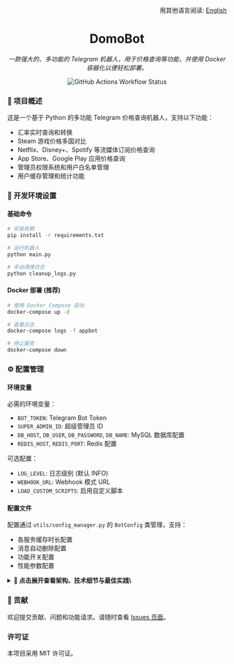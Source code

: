 <div align="right">

用其他语言阅读: [English](./README.md)

</div>

<div align="center">

# DomoBot
*一款强大的、多功能的 Telegram 机器人，用于价格查询等功能，并使用 Docker 容器化以便轻松部署。*

</div>

<p align="center">
  <img src="https://github.com/SzeMeng76/domobot/actions/workflows/docker-publish.yml/badge.svg" alt="GitHub Actions Workflow Status" />
</p>

### 📝 项目概述

这是一个基于 Python 的多功能 Telegram 价格查询机器人，支持以下功能：
-   汇率实时查询和转换
-   Steam 游戏价格多国对比
-   Netflix、Disney+、Spotify 等流媒体订阅价格查询
-   App Store、Google Play 应用价格查询
-   管理员权限系统和用户白名单管理
-   用户缓存管理和统计功能

### 🚀 开发环境设置

#### 基础命令
```bash
# 安装依赖
pip install -r requirements.txt

# 运行机器人
python main.py

# 手动清理日志
python cleanup_logs.py
````

#### Docker 部署 (推荐)

```bash
# 使用 Docker Compose 启动
docker-compose up -d

# 查看日志
docker-compose logs -f appbot

# 停止服务
docker-compose down
```

### ⚙️ 配置管理

#### 环境变量

必需的环境变量：

  - `BOT_TOKEN`: Telegram Bot Token
  - `SUPER_ADMIN_ID`: 超级管理员 ID
  - `DB_HOST`, `DB_USER`, `DB_PASSWORD`, `DB_NAME`: MySQL 数据库配置
  - `REDIS_HOST`, `REDIS_PORT`: Redis 配置

可选配置：

  - `LOG_LEVEL`: 日志级别 (默认 INFO)
  - `WEBHOOK_URL`: Webhook 模式 URL
  - `LOAD_CUSTOM_SCRIPTS`: 启用自定义脚本

#### 配置文件

配置通过 `utils/config_manager.py` 的 `BotConfig` 类管理，支持：

  - 各服务缓存时长配置
  - 消息自动删除配置
  - 功能开关配置
  - 性能参数配置

<details>
<summary><b>📖 点击展开查看架构、技术细节与最佳实践\</b></summary>

### 🛠️ 架构概述

#### 核心组件

1.  **主程序** (`main.py`): 负责异步初始化、依赖注入和应用生命周期管理。
2.  **命令模块** (`commands/`): 每个服务都作为独立的模块，通过工厂模式进行统一注册和权限控制。
3.  **工具模块** (`utils/`):
      - `config_manager.py`: 管理配置。
      - `redis_cache_manager.py`: 使用 Redis 处理缓存。
      - `mysql_user_manager.py`: 管理数据库交互。
      - `task_scheduler.py`: 调度后台任务。
      - `permissions.py`: 权限检查系统。
4.  **数据存储:**
      - **Redis:** 用于缓存和调度消息删除。
      - **MySQL:** 用于持久化存储用户数据和权限。

#### 关键设计模式

  - **命令工厂模式**: 统一命令注册和权限管理
  - **依赖注入**: 核心组件通过 `bot_data` 传递
  - **异步编程**: 全面支持异步操作
  - **错误处理**: 使用装饰器统一错误处理
  - **直接异步权限检查**: 移除了复杂的适配器层，直接使用 MySQL 异步操作

### 🗄️ 数据库结构

  - `users`: 用户基本信息
  - `admin_permissions`: 管理员权限
  - `super_admins`: 超级管理员
  - `user_whitelist`: 用户白名单
  - `group_whitelist`: 群组白名单
  - `admin_logs`: 管理员操作日志
  - `command_stats`: 命令使用统计

初始化脚本: `database/init.sql`

### 🔐 权限系统

#### 架构优化

项目已经完全移除了 SQLite 兼容性适配器，统一使用 MySQL + Redis 架构：

  - **直接异步权限检查**: `utils/permissions.py` 直接通过 `context.bot_data['user_cache_manager']` 获取 MySQL 管理器
  - **统一数据存储**: 所有权限数据存储在 MySQL 中，避免了数据不一致问题
  - **性能优化**: 移除了同步转异步的复杂性，提升了响应速度

#### 权限级别

1.  **超级管理员**: 通过环境变量 `SUPER_ADMIN_ID` 配置
2.  **普通管理员**: 存储在 MySQL `admin_permissions` 表中
3.  **白名单用户**: 私聊需要在 `user_whitelist` 表中，群聊需要群组在 `group_whitelist` 表中

### 🧩 扩展功能

#### 自定义脚本

在 `custom_scripts/` 目录放置 Python 脚本，设置 `LOAD_CUSTOM_SCRIPTS=true` 后自动加载。
脚本可以访问：

  - `application`: Telegram 应用实例
  - `cache_manager`: Redis 缓存管理器
  - `rate_converter`: 汇率转换器
  - `user_cache_manager`: 用户缓存管理器
  - `stats_manager`: 统计管理器

#### 命令开发

1.  在 `commands/` 目录创建新模块
2.  使用 `command_factory.register_command()` 注册命令
3.  设置适当的权限级别
4.  在 `main.py` 中注入必要的依赖

### 📊 日志和监控

#### 日志管理

  - **日志文件：** `logs/bot-YYYY-MM-DD.log`
  - **自动轮换：** 10MB 大小限制，保留 5 个备份
  - **日志级别：** 支持 DEBUG、INFO、WARNING、ERROR
  - **定期清理：** 通过 `cleanup_logs.py` 或定时任务

#### 监控功能

  - 命令使用统计
  - 用户活跃度监控
  - 错误日志记录
  - 性能指标收集

### ⚡ 性能优化

#### 缓存策略

  - **Redis 缓存：** 用于高频访问数据和价格信息
  - **统一缓存管理：** 通过 `redis_cache_manager.py` 统一管理
  - **智能缓存：** 不同服务有不同的缓存时长配置

#### 任务调度

  - **Redis 任务调度器：** 支持定时任务
  - **消息删除调度：** 自动清理临时消息
  - **缓存清理任务：** 定期清理过期缓存

#### 连接管理

  - **连接池：** MySQL 和 Redis 连接池
  - **异步客户端：** httpx 异步 HTTP 客户端
  - **资源清理：** 优雅关闭连接

### 💡 开发最佳实践

1.  **错误处理**: 使用 `@with_error_handling` 装饰器
2.  **日志记录**: 使用适当的日志级别
3.  **权限检查**: 使用 `@require_permission(Permission.USER/ADMIN/SUPER_ADMIN)` 装饰器
4.  **异步权限操作**: 通过 `context.bot_data['user_cache_manager']` 获取用户管理器
5.  **缓存使用**: 合理使用 Redis 缓存避免重复请求
6.  **异步编程**: 使用 `async/await` 处理所有 I/O 操作
7.  **配置管理**: 通过环境变量管理配置
8.  **数据库操作**: 使用参数化查询防止 SQL 注入

### 🔍 故障排除

#### 常见问题

1.  **数据库连接失败**: 检查 MySQL 配置和连接
2.  **Redis 连接失败**: 检查 Redis 服务状态
3.  **权限错误**: 确认用户在白名单或管理员列表中
4.  **命令不响应**: 检查日志文件中的错误信息

#### 调试技巧

1.  设置 `LOG_LEVEL=DEBUG` 获取详细日志
2.  使用 `docker-compose logs -f appbot` 查看实时日志
3.  检查 Redis 缓存状态
4.  验证数据库表结构和数据

### 📜 架构迁移记录

#### v2.0 架构统一 (最新)

**已移除的组件:**

  - `utils/compatibility_adapters.py` - SQLite 兼容性适配器
  - `utils/redis_mysql_adapters.py` - 混合适配器
  - `utils/unified_database.py` - SQLite 统一数据库
  - `utils/deletion_task_manager.py` - 未使用的删除任务管理器
  - 其他 SQLite 相关文件

**架构优化:**

  - 统一使用 MySQL + Redis 架构
  - 直接异步权限检查，移除了复杂的适配器层
  - 提升了性能和代码可维护性
  - 解决了群组白名单用户无法使用机器人的问题

**迁移要点:**

  - 所有权限数据现在存储在 MySQL 中
  - Redis 用于缓存和消息删除调度
  - 环境变量中必须配置 MySQL 和 Redis 连接信息

</details>

### 🤝 贡献

欢迎提交贡献、问题和功能请求。请随时查看 [Issues 页面](https://www.google.com/search?q=https://github.com/SzeMeng76/domobot/issues)。

### 许可证

本项目采用 MIT 许可证。

```
```
